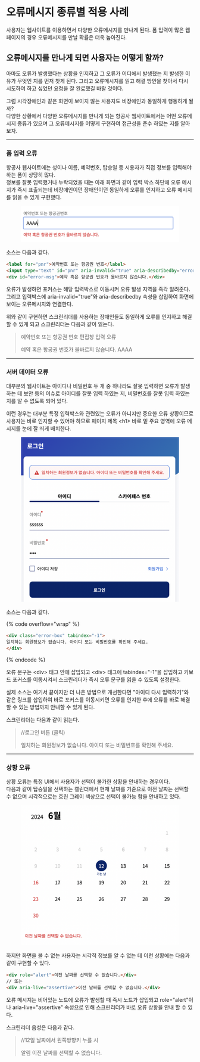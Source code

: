 # 오류메시지 종류별 적용 사례

사용자는 웹사이트를 이용하면서 다양한 오류메시지를 만나게 된다. 폼 입력이 많은 웹페이지의 경우 오류메시지를 만날 확률은 더욱 높아진다.&#x20;

## 오류메시지를 만나게 되면 사용자는 어떻게 할까?

아마도 오류가 발생했다는 상황을 인지하고 그 오류가 어디에서 발생했는 지 발생한 이유가 무엇인 지를 먼저 찾게 된다. 그리고 오류메시지를 읽고 해결 방안을 찾아서 다시 시도하여 하고 싶었던 요청을 잘 완료했길 바랄 것이다.

그럼 시각장애인과 같은 화면이 보이지 않는 사용자도 비장애인과 동일하게 행동하게 될까?\
다양한 상황에서 다양한 오류메시지를 만나게 되는 항공사 웹사이트에서는 어떤 오류메시지 종류가 있으며 그 오류메시지를 어떻게 구현하여 접근성을 준수 하였는 지를 알아보자.

***

### 폼 입력 오류

항공사 웹사이트에는 성이나 이름, 예약번호, 탑승일 등 시용자가 직접 정보를 입력해야 하는 폼이 상당히 많다.  \
정보를 잘못 입력했거나 누락되었을 때는 아래 화면과 같이 입력 박스 하단에 오류 메시지가 즉시 표출되는데 비장애인이던 장애인이던 동일하게 오류를 인지하고 오류 메시지를 읽을 수 있게 구현했다.

<div align="left">

<figure><img src="../../.gitbook/assets/image.png" alt="" width="563"><figcaption></figcaption></figure>

</div>

소스는 다음과 같다.

```html
<label for="pnr">예약번호 또는 항공권 번호</label>
<input type="text" id="pnr" aria-invalid="true" aria-describedby="error-msg">
<div id="error-msg">예약 혹은 항공권 번호가 올바르지 않습니다.</div>
```

오류가 발생하면 포커스는 해당 입력박스로 이동시켜 오류 발생 지역을 즉각 알려준다. 그리고 입력박스에 aria-invalid="true"와  aria-describedby 속성을 삽입하여 화면에 보이는 오류메시지와 연결한다.

위와 같이 구현하면 스크린리더를 사용하는 장애인들도 동일하게 오류를 인지하고 해결할 수 있게 되고 스크린리더는 다음과 같이 읽는다.

> 예약번호 또는 항공권 번호 편집창 입력 오류
>
> 예약 혹은 항공권 번호가 올바르지 않습니다. AAAA

***

### 서버 데이터 오류

대부분의 웹사이트는 아이디나 비밀번호 두 개 중 하나라도 잘못 입력하면 오류가 발생하는 데 보안 등의 이슈로 아이디를 잘못 입력 하였는 지, 비밀번호를 잘못 입력 하였는 지를 알 수 없도록 되어 있다.

이런 경우는 대부분 특정 입력박스와 관련있는 오류가 아니지만 중요한 오류 상황이므로 사용자는 바로 인지할 수 있어야 하므로 페이지 제목 \<h1> 바로 밑 주요 영역에 오류 메시지를 눈에 잘 띄게 배치한다.

<div align="left">

<figure><img src="../../.gitbook/assets/image (1).png" alt="" width="563"><figcaption></figcaption></figure>

</div>

소스는 다음과 같다.

{% code overflow="wrap" %}
```html
<div class="error-box" tabindex="-1">
일치하는 회원정보가 없습니다. 아이디 또는 비밀번호를 확인해 주세요.
</div>
```
{% endcode %}

오류 문구는 \<div> 태그 안에 삽입되고 \<div> 태그에 tabindex="-1"을 삽입하고 키보드 포커스를 이동시켜서 스크린리더가 즉시 오류 문구를 읽을 수 있도록 설정한다.

실제 소스는 여기서 끝이지만 더 나은 방법으로 개선한다면 "아이디 다시 입력하기"와 같은 링크를 삽입하여 바로 포커스를 이동시키면 오류를 인지한 후에 오류를 바로 해결할 수 있는 방법까지 안내할 수 있게 된다.

스크린리더는 다음과 같이 읽는다.

> //로그인 버튼 (클릭)
>
> 일치하는 회원정보가 없습니다. 아이디 또는 비밀번호를 확인해 주세요.

***

### 상황 오류

상황 오류는 특정 UI에서 사용자가 선택이 불가한 상황을 안내하는 경우이다.\
다음과 같이 탑승일을 선택하는 캘린더에서 현재 날짜를 기준으로 이전 날짜는 선택할 수 없으며 시각적으로는 흐린 그레이 색상으로 선택이 불가능 함을 안내하고 있다.&#x20;

<div align="left">

<figure><img src="../../.gitbook/assets/image (2).png" alt="" width="563"><figcaption></figcaption></figure>

</div>

하지만 화면을 볼 수 없는 사용자는 시각적 정보를 알 수 없는 데 이런 상황에는 다음과 같이 구현할 수 있다.&#x20;

```html
<div role="alert">이전 날짜를 선택할 수 없습니다.</div>
// 또는
<div aria-live="assertive">이전 날짜를 선택할 수 없습니다.</div>
```

오류 메시지는 비어있는 노드에 오류가 발생할 때 즉시 노드가 삽입되고 role="alert"이나 aria-live="assertive" 속성으로 인해 스크린리더가 바로 오류 상황을 안내 할 수 있다.

스크린리더 음성은 다음과 같다.

> //12일 날짜에서 왼쪽방향키 누를 시
>
> 알림 이전 날짜를 선택할 수 없습니다.

